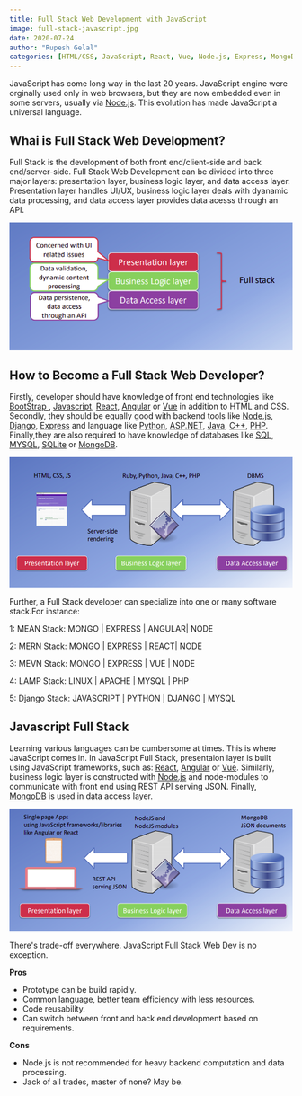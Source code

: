 ```yaml
---
title: Full Stack Web Development with JavaScript
image: full-stack-javascript.jpg
date: 2020-07-24 
author: "Rupesh Gelal"
categories: [HTML/CSS, JavaScript, React, Vue, Node.js, Express, MongoDB]
---
```


JavaScript has come long way in the last 20 years. JavaScript engine were orginally used only in web browsers, but they are now embedded even in some servers, usually via [Node.js](https://nodejs.org/en/). This evolution has made JavaScript a universal language.

<h2>Whai is Full Stack Web Development?</h2>

Full Stack is the development of both front end/client-side and back end/server-side. Full Stack Web Development can be divided into three major layers: presentation layer, business logic layer, and data access layer. Presentation layer handles UI/UX, business logic layer deals with dyanamic data processing, and data access layer provides data acesss through an API.

![](three-layers.png)

<h2>How to Become a Full Stack Web Developer?</h2>

Firstly, developer should have knowledge of front end technologies like [ BootStrap ](https://getbootstrap.com/), [Javascript](https://www.javascript.com/), [React](https://reactjs.org/), [Angular](https://angular.io/) or [Vue](https://vuejs.org/) in addition to HTML and CSS. Secondly, they should be equally good with backend tools like [Node.js](https://nodejs.org/en/), [Django](https://www.djangoproject.com/), [Express](https://expressjs.com/) and language like [Python](https://www.python.org/), [ASP.NET](https://dotnet.microsoft.com/apps/aspnet), [Java](https://www.java.com/en/), [C++](https://en.wikipedia.org/wiki/C%2B%2B#:~:text=Before%20the%20initial%20standardization%20in,level%20features%20for%20program%20organization.), [PHP](https://www.php.net/). Finally,they are also required to have knowledge of databases like [SQL](https://en.wikipedia.org/wiki/SQL), [MYSQL](https://www.mysql.com/), [SQLite](https://www.sqlite.org/index.html) or [MongoDB](https://www.mongodb.com/).

![](traditional.png)

Further, a Full Stack developer can specialize into one or many software stack.For instance:

1:  MEAN Stack: MONGO | EXPRESS | ANGULAR| NODE

2: MERN Stack: MONGO | EXPRESS | REACT| NODE

3: MEVN Stack: MONGO | EXPRESS | VUE | NODE

4: LAMP Stack: LINUX | APACHE | MYSQL | PHP

5: Django Stack: JAVASCRIPT | PYTHON | DJANGO | MYSQL

<h2>Javascript Full Stack</h2>

Learning various languages can be cumbersome at times. This is where JavaScript comes in. In JavaScript Full Stack, presentaion layer is built using JavaScript frameworks, such as: [React](https://reactjs.org/), [Angular](https://angular.io/) or [Vue](https://vuejs.org/). Similarly, business logic layer is constructed with [Node.js](https://nodejs.org/en/) and node-modules to communicate with front end using REST API serving JSON. Finally, [MongoDB](https://www.mongodb.com/) is used in data access layer.

![](js.png)

There's trade-off everywhere. JavaScript Full Stack Web Dev is no exception.

**Pros**
- Prototype can be build rapidly.
- Common language, better team efficiency with less resources.
- Code reusability.
- Can switch between front and back end development based on requirements.

**Cons**
- Node.js is not recommended for heavy backend computation and data processing.
- Jack of all trades, master of none? May be.
